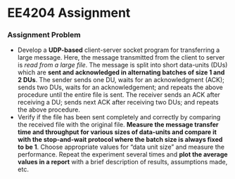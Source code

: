 # EE4204 Assignment

### Assignment Problem
- Develop a **UDP-based** client-server socket program for transferring a large message. Here, the message transmitted from the client to server is _read from a large file_. The message is split into short data-units (DUs) which are **sent and acknowledged in alternating batches of size 1 and 2 DUs**. The sender sends one DU, waits for an acknowledgment (ACK); sends two DUs, waits for an acknowledgement; and repeats the above procedure until the entire file is sent. The receiver sends an ACK after receiving a DU; sends next ACK after receiving two DUs; and repeats the above procedure.
- Verify if the file has been sent completely and correctly by comparing the received file with the original file. **Measure the message transfer time and throughput for various sizes of data-units and compare it with the stop-and-wait protocol where the batch size is always fixed to be 1**. Choose appropriate values for “data unit size” and measure the performance. Repeat the experiment several times and **plot the average values in a report** with a brief description of results, assumptions made, etc.